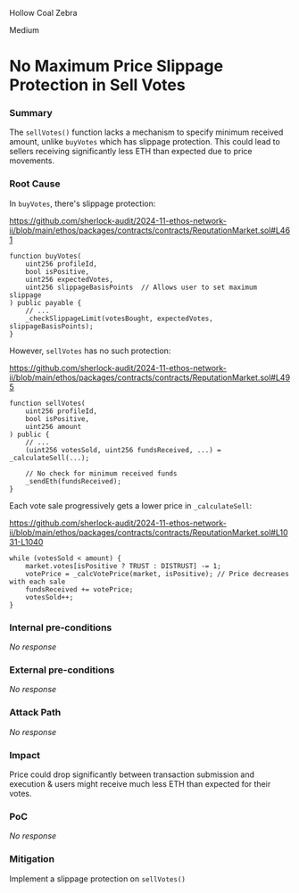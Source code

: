 Hollow Coal Zebra

Medium

# No Maximum Price Slippage Protection in Sell Votes

### Summary

The `sellVotes()` function lacks a mechanism to specify minimum received amount, unlike `buyVotes` which has slippage protection. This could lead to sellers receiving significantly less ETH than expected due to price movements.

### Root Cause

In `buyVotes`, there's slippage protection:

https://github.com/sherlock-audit/2024-11-ethos-network-ii/blob/main/ethos/packages/contracts/contracts/ReputationMarket.sol#L461

```solidity
function buyVotes(
    uint256 profileId,
    bool isPositive,
    uint256 expectedVotes,
    uint256 slippageBasisPoints  // Allows user to set maximum slippage
) public payable {
    // ...
    _checkSlippageLimit(votesBought, expectedVotes, slippageBasisPoints);
}
```
However, `sellVotes` has no such protection:

https://github.com/sherlock-audit/2024-11-ethos-network-ii/blob/main/ethos/packages/contracts/contracts/ReputationMarket.sol#L495

```solidity
function sellVotes(
    uint256 profileId,
    bool isPositive,
    uint256 amount
) public {
    // ...
    (uint256 votesSold, uint256 fundsReceived, ...) = _calculateSell(...);
    
    // No check for minimum received funds
    _sendEth(fundsReceived);
}
```

Each vote sale progressively gets a lower price in `_calculateSell`:

https://github.com/sherlock-audit/2024-11-ethos-network-ii/blob/main/ethos/packages/contracts/contracts/ReputationMarket.sol#L1031-L1040

```solidity
while (votesSold < amount) {
    market.votes[isPositive ? TRUST : DISTRUST] -= 1;
    votePrice = _calcVotePrice(market, isPositive); // Price decreases with each sale
    fundsReceived += votePrice;  
    votesSold++;
}
```



### Internal pre-conditions

_No response_

### External pre-conditions

_No response_

### Attack Path

_No response_

### Impact

Price could drop significantly between transaction submission and execution & users might receive much less ETH than expected for their votes.


### PoC

_No response_

### Mitigation

Implement a slippage protection on `sellVotes()`